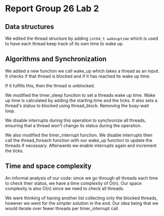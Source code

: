 # Report Group 26 Lab 2
## Data structures
We edited the thread structure by adding  `int64_t wakeuptime` which is used to have each thread keep track of its own time to wake up. 

## Algorithms and Synchronization
We added a new function we call wake_up which takes a thread as an input. It checks if that thread is blocked and if it has reached its wake up time. 

If it fulfills this, then the thread is unblocked. 

We modified the timer_sleep function to set a threads wake up time. Wake up time is calculated by adding the starting time and the ticks. It also sets a thread's status to blocked using thread_block. Removing the busy-wait loop. 

We disable interrupts during this operation to synchronize all threads, ensuring that a thread won't change its status during the operation. 

We also modified the timer_interrupt function. We disable interrupts then call the thread_foreach function with our wake_up function to update the threads if necessary. Afterwards we enable interrupts again and increment the ticks. 

## Time and space complexity
An informal analysis of our code: since we go through all threads each time to check their status, we have a time complexity of O(n). Our space complexity is also O(n) since we need to check all threads.

We were thinking of having another list collecting only the blocked threads, however we went for the simpler solution in the end. Our idea being that we would iterate over fewer threads per timer_interrupt call. 
